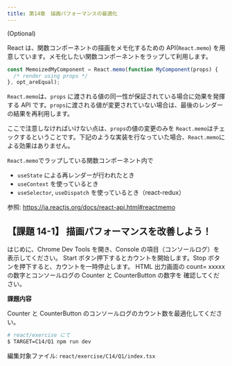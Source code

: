 ```yaml
---
title: 第14章　描画パフォーマンスの最適化
---
```


(Optional)

React は、関数コンポーネントの描画をメモ化するための API(`React.memo`) を用意しています。メモ化したい関数コンポーネントをラップして利用します。

```javascript
const MemoizedMyComponent = React.memo(function MyComponent(props) {
  /* render using props */
}, opt_areEqual);
```

`React.memo`は、`props` に渡される値の同一性が保証されている場合に効果を発揮する API です。`props`に渡される値が変更されていない場合は、最後のレンダーの結果を再利用します。

ここで注意しなければいけない点は、`props`の値の変更のみを `React.memo`はチェックするということです。下記のような実装を行なっていた場合、`React.memo`による効果はありません。

`React.memo`でラップしている関数コンポーネント内で

- `useState` による再レンダーが行われたとき
- `useContext` を使っているとき
- `useSelector`, `useDispatch` を使っているとき（react-redux）

参照: https://ja.reactjs.org/docs/react-api.html#reactmemo

## 【課題 14-1】 描画パフォーマンスを改善しよう！

はじめに、Chrome Dev Tools を開き、Console の項目（コンソールログ）を表示してください。
Start ボタン押下するとカウントを開始します。Stop ボタンを押下すると、カウントを一時停止します。
HTML 出力画面の count= xxxxx の数字とコンソールログの Counter と CounterButton の数字を
確認してください。

**課題内容**

Counter と CounterButton のコンソールログのカウント数を最適化してください。

```bash
# react/exercise にて
$ TARGET=C14/Q1 npm run dev
```

編集対象ファイル: `react/exercise/C14/Q1/index.tsx`

